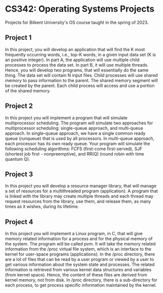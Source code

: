 # CS342: Operating Systems Projects
Projects for Bilkent University's OS course taught in the spring of 2023.

## Project 1
In this project, you will develop an application that will find
the K most frequently occurring words, i.e., top-K words, in a given input
data set (K is an positive integer). In part A, the application will use multiple
child processes to process the data set. In part B, it will use multiple threads.
Hence, you will develop two programs, that will essentially do the same
thing. The data set will contain N input files. Child processes will use shared
memory to pass information to the parent. The shared memory segment will
be created by the parent. Each child process will access and use a portion of
the shared memory.

## Project 2
In this project you will implement a program that will simulate multiprocessor
scheduling. The program will simulate two approaches for multiprocessor
scheduling: single-queue approach, and multi-queue approach.
In single-queue approach, we have a single common ready queue
(runqueue) that is used by all processors. In multi-queue approach, each
processor has its own ready queue. Your program will simulate the following
scheduling algorithms: FCFS (first-come first-served), SJF (shortest job first -
nonpreemptive), and RR(Q) (round robin with time quantum Q).

## Project 3
In this project you will develop a resource manager library, that will
manage a set of resources for a multithreaded program (application). A
program that is linked with the library may create multiple threads and each
thread may request resources from the library, use them, and release them, as
many times as it wishes, during its lifetime. 

## Project 4
In this project you will implement a Linux program, in C, that will give
memory related information for a process and for the physical memory of the
system. The program will be called pvm. It will take the memory related
information from the /proc virtual file system, which is an interface to the
kernel for user-space programs (applications). In the /proc directory, there
are a lot of files that can be read by a user program or viewed by a user to get
various information about the system state and processes. The related
information is retrieved from various kernel data structures and variables
(from kernel space). Hence, the content of these files are derived from kernel
memory, not from disk. In /proc directory, there is a sub-directory for each
process, to get process specific information maintained by the kernel.
